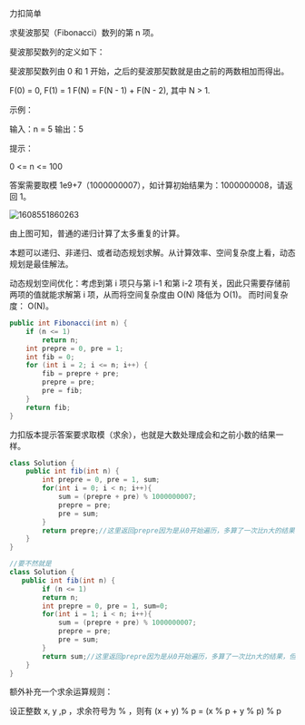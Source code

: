 力扣简单

求斐波那契（Fibonacci）数列的第 n 项。

斐波那契数列的定义如下：

斐波那契数列由 0 和 1 开始，之后的斐波那契数就是由之前的两数相加而得出。

F(0) = 0, F(1) = 1
F(N) = F(N - 1) + F(N - 2), 其中 N > 1.



示例：

输入：n = 5
输出：5


提示：

0 <= n <= 100

答案需要取模 1e9+7（1000000007），如计算初始结果为：1000000008，请返回 1。 



![1608551860263](F:/项目/Git-md/ZJW-Summary/assets/1608551860263.png)

由上图可知，普通的递归计算了太多重复的计算。

本题可以递归、非递归、或者动态规划求解。从计算效率、空间复杂度上看，动态规划是最佳解法。



动态规划空间优化：考虑到第 i 项只与第 i-1 和第 i-2 项有关，因此只需要存储前两项的值就能求解第 i 项，从而将空间复杂度由 O(N) 降低为 O(1)。 而时间复杂度： O(N)。

````java
public int Fibonacci(int n) {
    if (n <= 1)
        return n;
    int prepre = 0, pre = 1;
    int fib = 0;
    for (int i = 2; i <= n; i++) {
        fib = prepre + pre;
        prepre = pre;
        pre = fib;
    }
    return fib;
}
````

力扣版本提示答案要求取模（求余），也就是大数处理成会和之前小数的结果一样。

````java
class Solution {
    public int fib(int n) {
        int prepre = 0, pre = 1, sum;
        for(int i = 0; i < n; i++){
            sum = (prepre + pre) % 1000000007;
            prepre = pre;
            pre = sum;
        }
        return prepre;//这里返回prepre因为是从0开始遍历，多算了一次比n大的结果，但代码优雅一点。
    }
}

//要不然就是
class Solution {
   public int fib(int n) {
        if (n <= 1)
        return n;
        int prepre = 0, pre = 1, sum=0;
        for(int i = 1; i < n; i++){
            sum = (prepre + pre) % 1000000007;
            prepre = pre;
            pre = sum;
        }
        return sum;//这里返回prepre因为是从0开始遍历，多算了一次比n大的结果，但代码优雅一点。
    }
}
````

额外补充一个求余运算规则： 

设正整数 x, y ,p ，求余符号为 % ，则有 (x + y) % p = (x % p + y % p) % p